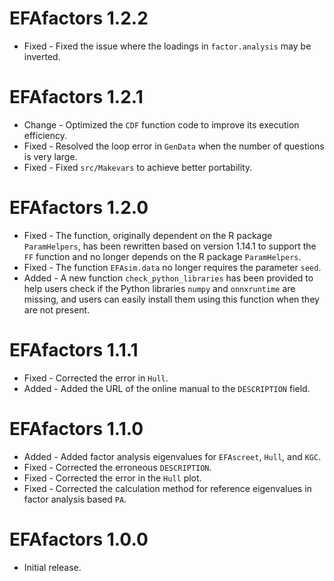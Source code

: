 # EFAfactors 1.2.2

-   Fixed   - Fixed the issue where the loadings in `factor.analysis` may be inverted.

# EFAfactors 1.2.1

-   Change  - Optimized the `CDF` function code to improve its execution efficiency.
-   Fixed   - Resolved the loop error in `GenData` when the number of questions is very large.
-   Fixed   - Fixed `src/Makevars` to achieve better portability.

# EFAfactors 1.2.0

-   Fixed   -  The function, originally dependent on the R package `ParamHelpers`, has been rewritten based on version 1.14.1 to support the `FF` function and no longer depends on the R package `ParamHelpers`.
-   Fixed   -  The function `EFAsim.data` no longer requires the parameter `seed`.
-   Added   -  A new function `check_python_libraries` has been provided to help users check if the Python libraries `numpy` and `onnxruntime` are missing, and users can easily install them using this function when they are not present.

# EFAfactors 1.1.1

-   Fixed   -  Corrected the error in `Hull`.
-   Added   -  Added the URL of the online manual to the `DESCRIPTION` field.

# EFAfactors 1.1.0

-   Added   -  Added factor analysis eigenvalues for `EFAscreet`, `Hull`, and `KGC`.
-   Fixed   -  Corrected the erroneous `DESCRIPTION`.
-   Fixed   -  Corrected the error in the `Hull` plot.
-   Fixed   -  Corrected the calculation method for reference eigenvalues in factor analysis based `PA`.

# EFAfactors 1.0.0

-   Initial release.

